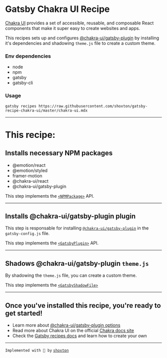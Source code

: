 # Gatsby Chakra UI Recipe

[Chakra UI](https://chakra-ui.com/) provides a set of accessible, reusable, and composable React components that make it super easy to create websites and apps.

This recipes sets up and configures [@chakra-ui/gatsby-plugin](https://www.gatsbyjs.com/plugins/@chakra-ui/gatsby-plugin/) by installing it's dependencies and shadowing `theme.js` file to create a custom theme.

### Env dependencies

- node
- npm
- gatsby
- gatsby-cli

### Usage

`gatsby recipes https://raw.githubusercontent.com/shoxton/gatsby-recipe-chakra-ui/master/chakra-ui.mdx`

---

# This recipe:

## Installs necessary NPM packages


- @emotion/react
- @emotion/styled
- framer-motion
- @chakra-ui/react
- @chakra-ui/gatsby-plugin

This step implements the [`<NPMPackage>`](https://github.com/gatsbyjs/gatsby/blob/master/packages/gatsby-recipes/README.md#npmpackage) API.

---

## Installs @chakra-ui/gatsby-plugin plugin

This step is responsable for installing [`@chakra-ui/gatsby-plugin`](https://www.gatsbyjs.com/plugins/@chakra-ui/gatsby-plugin/) in the `gatsby-config.js` file.

This step implements the [`<GatsbyPlugin>`](https://github.com/gatsbyjs/gatsby/blob/master/packages/gatsby-recipes/README.md#gatsbyplugin) API.

---

## Shadows @chakra-ui/gatsby-plugin `theme.js`

By shadowing the `theme.js` file, you can create a custom theme.

This step implements the [`<GatsbyShadowFile>`](https://github.com/gatsbyjs/gatsby/blob/master/packages/gatsby-recipes/README.md#gatsbyshadowfile)

---

## Once you've installed this recipe, you're ready to get started!

- Learn more about [@chakra-ui/gatsby-plugin options](https://chakra-ui.com/guides/integrations/with-gatsby)
- Read more about Chakra UI on the official [Chakra docs site](https://chakra-ui.com/getting-started)
- Check the [Gatsby recipes docs](https://github.com/gatsbyjs/gatsby/blob/master/packages/gatsby-recipes/README.md) and learn how to create your own

---

`Implemented with 💖 by` [`shoxton`](https://github.com/shoxton)
